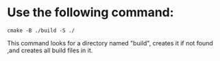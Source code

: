 # Use the following command:

`cmake -B ./build -S ./`

This command looks for  a directory named "build", creates it if not found ,and creates all build files in it. 